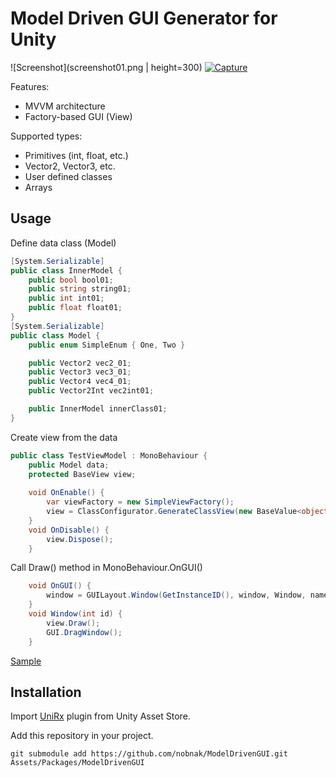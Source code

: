 # Model Driven GUI Generator for Unity
![Screenshot](screenshot01.png | height=300)
[![Capture](http://img.youtube.com/vi/pofYBfI8eyM/0.jpg)](https://youtu.be/pofYBfI8eyM)

Features:
 - MVVM architecture
 - Factory-based GUI (View)

Supported types:
 - Primitives (int, float, etc.)
 - Vector2, Vector3, etc.
 - User defined classes
 - Arrays

## Usage
Define data class (Model)
```csharp
[System.Serializable]
public class InnerModel {
    public bool bool01;
    public string string01;
    public int int01;
    public float float01;
}
[System.Serializable]
public class Model {
    public enum SimpleEnum { One, Two }

    public Vector2 vec2_01;
    public Vector3 vec3_01;
    public Vector4 vec4_01;
    public Vector2Int vec2int01;

    public InnerModel innerClass01;
}
```
Create view from the data
```csharp
public class TestViewModel : MonoBehaviour {
    public Model data;
    protected BaseView view;
    
    void OnEnable() {
        var viewFactory = new SimpleViewFactory();
        view = ClassConfigurator.GenerateClassView(new BaseValue<object>(data), viewFactory);
    }
    void OnDisable() {
        view.Dispose();
    }
```
Call Draw() method in MonoBehaviour.OnGUI()
```csharp
    void OnGUI() {
        window = GUILayout.Window(GetInstanceID(), window, Window, name);
    }
    void Window(int id) {
        view.Draw();
        GUI.DragWindow();
    }
```

[Sample](Examples/TestViewModel.cs)

## Installation
Import [UniRx](https://www.assetstore.unity3d.com/#!/content/17276) plugin from Unity Asset Store.

Add this repository in your project.
```
git submodule add https://github.com/nobnak/ModelDrivenGUI.git Assets/Packages/ModelDrivenGUI
```
